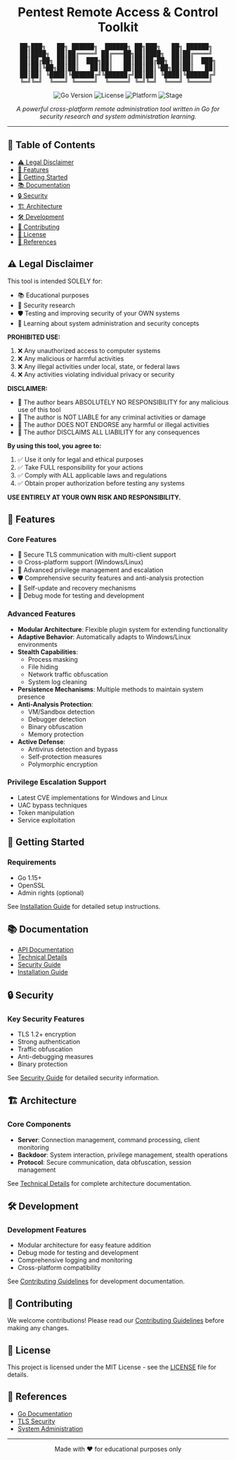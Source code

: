 <div align="center">

<h1 align="center">Pentest Remote Access & Control Toolkit</h1>

<pre>
██╗███╗   ██╗ ██████╗  ██████╗ ██╗███╗   ██╗ ██████╗ 
██║████╗  ██║██╔════╝ ██╔═══██╗██║████╗  ██║██╔════╝ 
██║██╔██╗ ██║██║  ███╗██║   ██║██║██╔██╗ ██║██║  ███╗
██║██║╚██╗██║██║   ██║██║   ██║██║██║╚██╗██║██║   ██║
██║██║ ╚████║╚██████╔╝╚██████╔╝██║██║ ╚████║╚██████╔╝
╚═╝╚═╝  ╚═══╝ ╚═════╝  ╚═════╝ ╚═╝╚═╝  ╚═══╝ ╚═════╝ 
</pre>

![Go Version](https://img.shields.io/badge/Go-1.15%2B-blue)
![License](https://img.shields.io/badge/License-MIT-green)
![Platform](https://img.shields.io/badge/Platform-Windows%20%7C%20Linux-lightgrey)
![Stage](https://img.shields.io/badge/Stage-Research-red)

</div>

<div align="center">
<i>A powerful cross-platform remote administration tool written in Go for security research and system administration learning.</i>
</div>

---

## 📑 Table of Contents
- [⚠️ Legal Disclaimer](#️-legal-disclaimer)
- [🌟 Features](#-features)
- [🚀 Getting Started](#-getting-started)
- [📚 Documentation](#-documentation)
- [🔒 Security](#-security)
- [🏗️ Architecture](#️-architecture)
- [🛠️ Development](#️-development)
- [🤝 Contributing](#-contributing)
- [📝 License](#-license)
- [🔗 References](#-references)

## ⚠️ Legal Disclaimer

This tool is intended SOLELY for:
- 📚 Educational purposes
- 🔬 Security research
- 🛡️ Testing and improving security of your OWN systems
- 📖 Learning about system administration and security concepts

**PROHIBITED USE:**
1. ❌ Any unauthorized access to computer systems
2. ❌ Any malicious or harmful activities
3. ❌ Any illegal activities under local, state, or federal laws
4. ❌ Any activities violating individual privacy or security

**DISCLAIMER:**
- 🚫 The author bears ABSOLUTELY NO RESPONSIBILITY for any malicious use of this tool
- 🚫 The author is NOT LIABLE for any criminal activities or damage
- 🚫 The author DOES NOT ENDORSE any harmful or illegal activities
- 🚫 The author DISCLAIMS ALL LIABILITY for any consequences

**By using this tool, you agree to:**
1. ✅ Use it only for legal and ethical purposes
2. ✅ Take FULL responsibility for your actions
3. ✅ Comply with ALL applicable laws and regulations
4. ✅ Obtain proper authorization before testing any systems

**USE ENTIRELY AT YOUR OWN RISK AND RESPONSIBILITY.**

## 🌟 Features

### Core Features
- 🔐 Secure TLS communication with multi-client support
- 🌐 Cross-platform support (Windows/Linux)
- 🔑 Advanced privilege management and escalation
- 🛡️ Comprehensive security features and anti-analysis protection
- 🔄 Self-update and recovery mechanisms
- 🐛 Debug mode for testing and development

### Advanced Features
- **Modular Architecture**: Flexible plugin system for extending functionality
- **Adaptive Behavior**: Automatically adapts to Windows/Linux environments
- **Stealth Capabilities**: 
  - Process masking
  - File hiding
  - Network traffic obfuscation
  - System log cleaning
- **Persistence Mechanisms**: Multiple methods to maintain system presence
- **Anti-Analysis Protection**:
  - VM/Sandbox detection
  - Debugger detection
  - Binary obfuscation
  - Memory protection
- **Active Defense**:
  - Antivirus detection and bypass
  - Self-protection measures
  - Polymorphic encryption

### Privilege Escalation Support
- Latest CVE implementations for Windows and Linux
- UAC bypass techniques
- Token manipulation
- Service exploitation

## 🚀 Getting Started

### Requirements
- Go 1.15+
- OpenSSL
- Admin rights (optional)

See [Installation Guide](INSTALL.md) for detailed setup instructions.

## 📚 Documentation
- [API Documentation](API.md)
- [Technical Details](TECHNICAL.md)
- [Security Guide](SECURITY.md)
- [Installation Guide](INSTALL.md)

## 🔒 Security

### Key Security Features
- TLS 1.2+ encryption
- Strong authentication
- Traffic obfuscation
- Anti-debugging measures
- Binary protection

See [Security Guide](SECURITY.md) for detailed security information.

## 🏗️ Architecture

### Core Components
- **Server**: Connection management, command processing, client monitoring
- **Backdoor**: System interaction, privilege management, stealth operations
- **Protocol**: Secure communication, data obfuscation, session management

See [Technical Details](TECHNICAL.md) for complete architecture documentation.

## 🛠️ Development

### Development Features
- Modular architecture for easy feature addition
- Debug mode for testing and development
- Comprehensive logging and monitoring
- Cross-platform compatibility

See [Contributing Guidelines](CONTRIBUTING.md) for development documentation.

## 🤝 Contributing
We welcome contributions! Please read our [Contributing Guidelines](CONTRIBUTING.md) before making any changes.

## 📝 License
This project is licensed under the MIT License - see the [LICENSE](LICENSE) file for details.

## 🔗 References
- [Go Documentation](https://golang.org/doc/)
- [TLS Security](https://en.wikipedia.org/wiki/Transport_Layer_Security)
- [System Administration](https://en.wikipedia.org/wiki/System_administrator)

---

<div align="center">
Made with ❤️ for educational purposes only
</div>